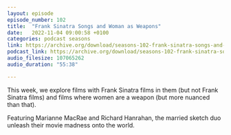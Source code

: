 ```yaml
---
layout: episode
episode_number: 102
title:  "Frank Sinatra Songs and Woman as Weapons"
date:   2022-11-04 09:00:58 +0100
categories: podcast seasons
link: https://archive.org/download/seasons-102-frank-sinatra-songs-and-woman-as-weapons/Seasons%20%23102_%20Frank%20Sinatra%20Songs%20and%20Woman%20as%20Weapons.mp3
podcast_link: https://archive.org/download/seasons-102-frank-sinatra-songs-and-woman-as-weapons/Seasons%20%23102_%20Frank%20Sinatra%20Songs%20and%20Woman%20as%20Weapons.mp3
audio_filesize: 107065262
audio_duration: "55:38"

---
```

This week, we explore films with Frank Sinatra films in them (but not Frank Sinatra films) and films where women are a weapon (but more nuanced than that).

Featuring Marianne MacRae and Richard Hanrahan, the married sketch duo unleash their movie madness onto the world.
